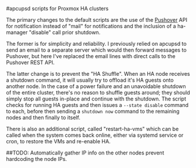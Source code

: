 #apcupsd scripts for Proxmox HA clusters

The primary changes to the default scripts are the use of the [Pushover](https://pushover.net/api) API for notification instead of "mail" for notifications and the inclusion of a ha-manager "disable" call prior shutdown. 

The former is for simplicity and reliability. I previously relied on apcupsd to send an email to a separate server which would then forward messages to Pushover, but here I've replaced the email lines with direct calls to the Pushover REST API. 

The latter change is to prevent the "HA Shuffle". When an HA node receives a shutdown command, it will usually try to offload it's HA guests onto another node. In the case of a power failure and an unavoidable shutdown of the entire cluster, there's no reason to shuffle guests around; they should simply stop all guests in-place and continue with the shutdown. The script checks for running HA guests and then issues a `--state disable` command to each, before then sending a `shutdown now` command to the remaining nodes and then finally to itself. 

There is also an additional script, called "restart-ha-vms" which can be called when the system comes back online, either via systemd service or cron, to restore the VMs and re-enable HA. 

##TODO: 
Automatically gather IP info on the other nodes prevent hardcoding the node IPs. 